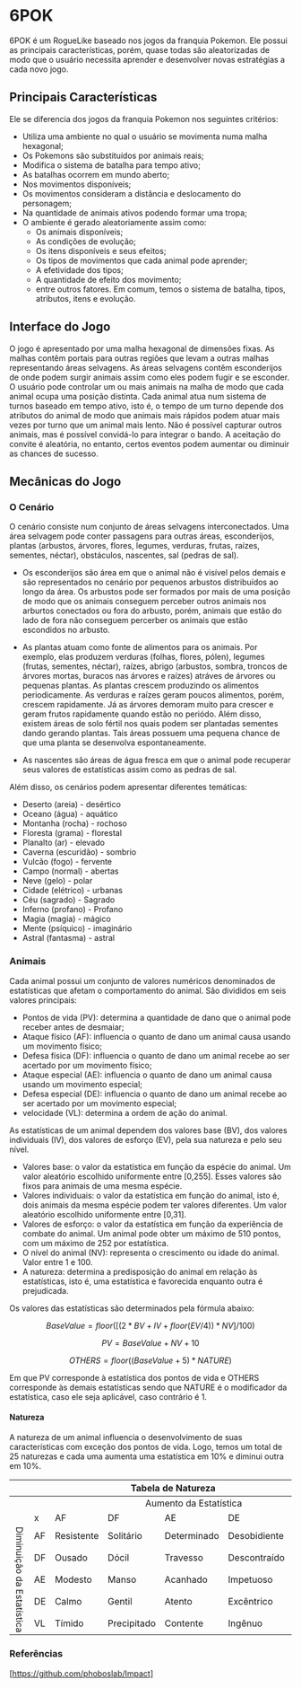 # 6POK

6POK é um RogueLike baseado nos jogos da franquia Pokemon.
Ele possui as principais características, porém, quase todas são aleatorizadas de modo que o usuário necessita aprender e desenvolver novas estratégias a cada novo jogo.

## Principais Características

Ele se diferencia dos jogos da franquia Pokemon nos seguintes critérios:
- Utiliza uma ambiente no qual o usuário se movimenta numa malha hexagonal;
- Os Pokemons são substituídos por animais reais;
- Modifica o sistema de batalha para tempo ativo;
- As batalhas ocorrem em mundo aberto;
- Nos movimentos disponíveis;
- Os movimentos consideram a distância e deslocamento do personagem;
- Na quantidade de animais ativos podendo formar uma tropa;
- O ambiente é gerado aleatoriamente assim como:
  - Os animais disponíveis;
  - As condições de evolução;
  - Os itens disponíveis e seus efeitos;
  - Os tipos de movimentos que cada animal pode aprender;
  - A efetividade dos tipos;
  - A quantidade de efeito dos movimento;
  - entre outros fatores.
Em comum, temos o sistema de batalha, tipos, atributos, itens e evolução.

## Interface do Jogo

O jogo é apresentado por uma malha hexagonal de dimensões fixas.
As malhas contêm portais para outras regiões que levam a outras malhas representando áreas selvagens.
As áreas selvagens contêm esconderijos de onde podem surgir animais assim como eles podem fugir e se esconder.
O usuário pode controlar um ou mais animais na malha de modo que cada animal ocupa uma posição distinta.
Cada animal atua num sistema de turnos baseado em tempo ativo, isto é, o tempo de um turno depende dos atributos do animal de modo que animais mais rápidos podem atuar mais vezes por turno que um animal mais lento.
Não é possível capturar outros animais, mas é possível convidá-lo para integrar o bando.
A aceitação do convite é aleatória, no entanto, certos eventos podem aumentar ou diminuir as chances de sucesso.

## Mecânicas do Jogo

### O Cenário

O cenário consiste num conjunto de áreas selvagens interconectados. Uma área selvagem pode conter passagens para outras áreas, esconderijos, plantas (arbustos, árvores, flores, legumes, verduras, frutas, raízes, sementes, néctar), obstáculos, nascentes, sal (pedras de sal).

- Os esconderijos são área em que o animal não é visível pelos demais e são representados no cenário por pequenos arbustos distribuídos ao longo da área. Os arbustos pode ser formados por mais de uma posição de modo que os animais conseguem perceber outros animais nos arburtos conectados ou fora do arbusto, porém, animais que estão do lado de fora não conseguem percerber os animais que estão escondidos no arbusto.

- As plantas atuam como fonte de alimentos para os animais. Por exemplo, elas produzem verduras (folhas, flores, pólen),  legumes (frutas, sementes, néctar), raízes, abrigo (arbustos, sombra, troncos de árvores mortas, buracos nas árvores e raízes) atráves de árvores ou pequenas plantas. As plantas crescem produzindo os alimentos periodicamente. As verduras e raízes geram poucos alimentos, porém, crescem rapidamente. Já as árvores demoram muito para crescer e geram frutos rapidamente quando estão no periódo. Além disso, existem áreas de solo fértil nos quais podem ser plantadas sementes dando gerando plantas. Tais áreas possuem uma pequena chance de que uma planta se desenvolva espontaneamente.

- As nascentes são áreas de água fresca em que o animal pode recuperar seus valores de estatísticas assim como as pedras de sal.

Além disso, os cenários podem apresentar diferentes temáticas:
- Deserto (areia) - desértico
- Oceano (água) - aquático
- Montanha (rocha) - rochoso
- Floresta (grama) - florestal
- Planalto (ar) - elevado
- Caverna (escuridão) - sombrio
- Vulcão (fogo) - fervente
- Campo (normal) - abertas
- Neve (gelo) - polar
- Cidade (elétrico) - urbanas
- Céu (sagrado) - Sagrado
- Inferno (profano) - Profano
- Magia (magia) - mágico
- Mente (psíquico) - imaginário
- Astral (fantasma) - astral


### Animais

Cada animal possui um conjunto de valores numéricos denominados de estatísticas que afetam o comportamento do animal. São divididos em seis valores principais:
- Pontos de vida (PV): determina a quantidade de dano que o animal pode receber antes de desmaiar;
- Ataque físico (AF): influencia o quanto de dano um animal causa usando um movimento físico;
- Defesa física (DF): influencia o quanto de dano um animal recebe ao ser acertado por um movimento físico;
- Ataque especial (AE): influencia o quanto de dano um animal causa usando um movimento especial;
- Defesa especial (DE): influencia o quanto de dano um animal recebe ao ser acertado por um movimento especial;
- velocidade (VL): determina a ordem de ação do animal.

As estatísticas de um animal dependem dos valores base (BV), dos valores individuais (IV), dos valores de esforço (EV), pela sua natureza e pelo seu nível.
- Valores base: o valor da estatística em função da espécie do animal. Um valor aleatório escolhido uniformente entre [0,255]. Esses valores são fixos para animais de uma mesma espécie.
- Valores individuais: o valor da estatística em função do animal, isto é, dois animais da mesma espécie podem ter valores diferentes. Um valor aleatório escolhido uniformente entre [0,31].
- Valores de esforço: o valor da estatística em função da experiência de combate do animal. Um animal pode obter um máximo de 510 pontos, com um máximo de 252 por estatística.
- O nível do animal (NV): representa o crescimento ou idade do animal. Valor entre 1 e 100.
- A natureza: determina a predisposição do animal em relação às estatísticas, isto é, uma estatística e favorecida enquanto outra é prejudicada.

Os valores das estatísticas são determinados pela fórmula abaixo:

$$ BaseValue = floor([ (2 * BV + IV + floor(EV/4) ) * NV] / 100) $$

$$ PV = BaseValue + NV + 10 $$

$$ OTHERS = floor( (BaseValue + 5) * NATURE) $$

Em que PV corresponde à estatística dos pontos de vida e OTHERS corresponde às demais estatísticas sendo que NATURE é o modificador da estatística, caso ele seja aplicável, caso contrário é 1.

#### Natureza

A natureza de um animal influencia o desenvolvimento de suas características com exceção dos pontos de vida.
Logo, temos um total de 25 naturezas e cada uma aumenta uma estatística em 10% e diminui outra em 10%.

<table>
    <thead>
        <tr><th colspan="7">Tabela de Natureza</th></tr>
    </thead>
    <tbody>
        <tr><td></td><td></td><td colspan="5" style="text-align: center;">Aumento da Estatística</td></tr>
        <tr><td></td><td>x</td><td>AF</td><td>DF</td><td>AE</td><td>DE</td><td>VL</td></tr>
        <tr><td rowspan="6" style="writing-mode: vertical-lr;">Diminuição da Estatística</td><td>AF</td><td>Resistente</td><td>Solitário</td><td>Determinado</td><td>Desobidiente</td><td>Corajoso</td></tr>
        <tr><td>DF</td><td>Ousado</td><td>Dócil</td><td>Travesso</td><td>Descontraído</td><td>Relaxado</td></tr>
        <tr><td>AE</td><td>Modesto</td><td>Manso</td><td>Acanhado</td><td>Impetuoso</td><td>Quieto</td></tr>
        <tr><td>DE</td><td>Calmo</td><td>Gentil</td><td>Atento</td><td>Excêntrico</td><td>Atrevido</td></tr>
        <tr><td>VL</td><td>Tímido</td><td>Precipitado</td><td>Contente</td><td>Ingênuo</td><td>Sério</td></tr>
    </tbody>
</table>

 
 ### Referências

 [https://github.com/phoboslab/Impact]
 
